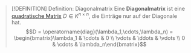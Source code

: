 > [!DEFINITION] Definition: Diagonalmatrix
> Eine **Diagonalmatrix** ist eine [quadratische Matrix](Quadratische%20Matrix.md) $D\in K^{n\times n}$, die Einträge nur auf der Diagonale hat.
> $$D = \operatorname{diag}(\lambda_1,\cdots,\lambda_n) = \begin{bmatrix}\lambda_1 & \cdots & 0 \\ \vdots & \ddots & \vdots \\ 0 & \cdots & \lambda_n\end{bmatrix}$$